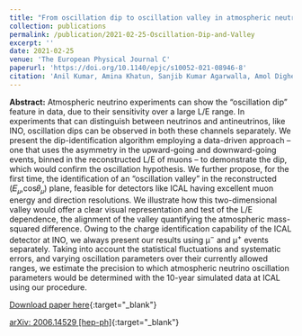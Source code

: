 ```yaml
---
title: "From oscillation dip to oscillation valley in atmospheric neutrino experiments"
collection: publications
permalink: /publication/2021-02-25-Oscillation-Dip-and-Valley
excerpt: ''
date: 2021-02-25
venue: 'The European Physical Journal C'
paperurl: 'https://doi.org/10.1140/epjc/s10052-021-08946-8'
citation: 'Anil Kumar, Amina Khatun, Sanjib Kumar Agarwalla, Amol Dighe, &quot;A New Approach to Probe Non-Standard Interactions in Atmospheric Neutrino Experiments&quot;, <i>The European Physical Journal C</i>, volume 81 (2021) 2, 190.'
---
```


**Abstract:** Atmospheric neutrino experiments can show the “oscillation dip” feature in data, due to their sensitivity over a large L/E range. In experiments that can distinguish between neutrinos and antineutrinos, like INO, oscillation dips can be observed in both these channels separately. We present the dip-identification algorithm employing a data-driven approach – one that uses the asymmetry in the upward-going and downward-going events, binned in the reconstructed L/E of muons – to demonstrate the dip, which would confirm the oscillation hypothesis. We further propose, for the first time, the identification of an “oscillation valley” in the reconstructed (𝐸<sub>𝜇</sub>,cos𝜃<sub>𝜇</sub>) plane, feasible for detectors like ICAL having excellent muon energy and direction resolutions. We illustrate how this two-dimensional valley would offer a clear visual representation and test of the L/E dependence, the alignment of the valley quantifying the atmospheric mass-squared difference. Owing to the charge identification capability of the ICAL detector at INO, we always present our results using μ<sup>−</sup> and μ<sup>+</sup> events separately. Taking into account the statistical fluctuations and systematic errors, and varying oscillation parameters over their currently allowed ranges, we estimate the precision to which atmospheric neutrino oscillation parameters would be determined with the 10-year simulated data at ICAL using our procedure.
 
[Download paper here](https://doi.org/10.1140/epjc/s10052-021-08946-8){:target="_blank"}

[arXiv: 2006.14529 [hep-ph]](https://arxiv.org/abs/2006.14529){:target="_blank"}
